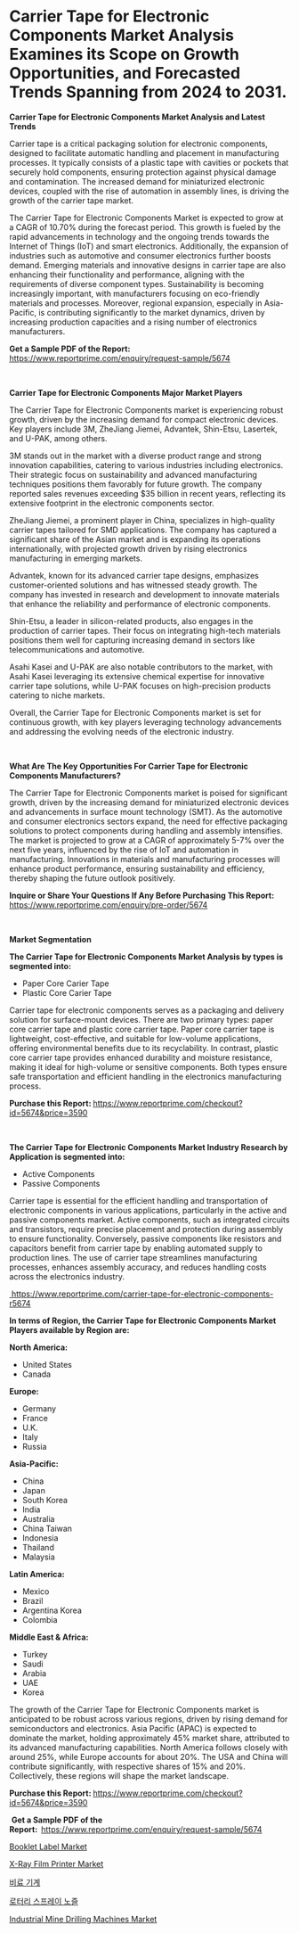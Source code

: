 <p><h1>Carrier Tape for Electronic Components Market Analysis Examines its Scope on Growth Opportunities, and Forecasted Trends Spanning from 2024 to 2031.</h1></p><p><strong>Carrier Tape for Electronic Components Market Analysis and Latest Trends</strong></p>
<p><p>Carrier tape is a critical packaging solution for electronic components, designed to facilitate automatic handling and placement in manufacturing processes. It typically consists of a plastic tape with cavities or pockets that securely hold components, ensuring protection against physical damage and contamination. The increased demand for miniaturized electronic devices, coupled with the rise of automation in assembly lines, is driving the growth of the carrier tape market.</p><p>The Carrier Tape for Electronic Components Market is expected to grow at a CAGR of 10.70% during the forecast period. This growth is fueled by the rapid advancements in technology and the ongoing trends towards the Internet of Things (IoT) and smart electronics. Additionally, the expansion of industries such as automotive and consumer electronics further boosts demand. Emerging materials and innovative designs in carrier tape are also enhancing their functionality and performance, aligning with the requirements of diverse component types. Sustainability is becoming increasingly important, with manufacturers focusing on eco-friendly materials and processes. Moreover, regional expansion, especially in Asia-Pacific, is contributing significantly to the market dynamics, driven by increasing production capacities and a rising number of electronics manufacturers.</p></p>
<p><strong>Get a Sample PDF of the Report:&nbsp;</strong> <a href="https://www.reportprime.com/enquiry/request-sample/5674">https://www.reportprime.com/enquiry/request-sample/5674</a></p>
<p>&nbsp;</p>
<p><strong>Carrier Tape for Electronic Components Major Market Players</strong></p>
<p><p>The Carrier Tape for Electronic Components market is experiencing robust growth, driven by the increasing demand for compact electronic devices. Key players include 3M, ZheJiang Jiemei, Advantek, Shin-Etsu, Lasertek, and U-PAK, among others.</p><p>3M stands out in the market with a diverse product range and strong innovation capabilities, catering to various industries including electronics. Their strategic focus on sustainability and advanced manufacturing techniques positions them favorably for future growth. The company reported sales revenues exceeding $35 billion in recent years, reflecting its extensive footprint in the electronic components sector.</p><p>ZheJiang Jiemei, a prominent player in China, specializes in high-quality carrier tapes tailored for SMD applications. The company has captured a significant share of the Asian market and is expanding its operations internationally, with projected growth driven by rising electronics manufacturing in emerging markets.</p><p>Advantek, known for its advanced carrier tape designs, emphasizes customer-oriented solutions and has witnessed steady growth. The company has invested in research and development to innovate materials that enhance the reliability and performance of electronic components. </p><p>Shin-Etsu, a leader in silicon-related products, also engages in the production of carrier tapes. Their focus on integrating high-tech materials positions them well for capturing increasing demand in sectors like telecommunications and automotive.</p><p>Asahi Kasei and U-PAK are also notable contributors to the market, with Asahi Kasei leveraging its extensive chemical expertise for innovative carrier tape solutions, while U-PAK focuses on high-precision products catering to niche markets.</p><p>Overall, the Carrier Tape for Electronic Components market is set for continuous growth, with key players leveraging technology advancements and addressing the evolving needs of the electronic industry.</p></p>
<p>&nbsp;</p>
<p><strong>What Are The Key Opportunities For Carrier Tape for Electronic Components Manufacturers?</strong></p>
<p><p>The Carrier Tape for Electronic Components market is poised for significant growth, driven by the increasing demand for miniaturized electronic devices and advancements in surface mount technology (SMT). As the automotive and consumer electronics sectors expand, the need for effective packaging solutions to protect components during handling and assembly intensifies. The market is projected to grow at a CAGR of approximately 5-7% over the next five years, influenced by the rise of IoT and automation in manufacturing. Innovations in materials and manufacturing processes will enhance product performance, ensuring sustainability and efficiency, thereby shaping the future outlook positively.</p></p>
<p><strong>Inquire or Share Your Questions If Any Before Purchasing This Report:</strong> <a href="https://www.reportprime.com/enquiry/pre-order/5674">https://www.reportprime.com/enquiry/pre-order/5674</a></p>
<p>&nbsp;</p>
<p><strong>Market Segmentation</strong></p>
<p><strong>The Carrier Tape for Electronic Components Market Analysis by types is segmented into:</strong></p>
<p><ul><li>Paper Core Carier Tape</li><li>Plastic Core Carier Tape</li></ul></p>
<p><p>Carrier tape for electronic components serves as a packaging and delivery solution for surface-mount devices. There are two primary types: paper core carrier tape and plastic core carrier tape. Paper core carrier tape is lightweight, cost-effective, and suitable for low-volume applications, offering environmental benefits due to its recyclability. In contrast, plastic core carrier tape provides enhanced durability and moisture resistance, making it ideal for high-volume or sensitive components. Both types ensure safe transportation and efficient handling in the electronics manufacturing process.</p></p>
<p><strong>Purchase this Report:&nbsp;</strong><a href="https://www.reportprime.com/checkout?id=5674&price=3590">https://www.reportprime.com/checkout?id=5674&price=3590</a></p>
<p>&nbsp;</p>
<p><strong>The Carrier Tape for Electronic Components Market Industry Research by Application is segmented into:</strong></p>
<p><ul><li>Active Components</li><li>Passive Components</li></ul></p>
<p><p>Carrier tape is essential for the efficient handling and transportation of electronic components in various applications, particularly in the active and passive components market. Active components, such as integrated circuits and transistors, require precise placement and protection during assembly to ensure functionality. Conversely, passive components like resistors and capacitors benefit from carrier tape by enabling automated supply to production lines. The use of carrier tape streamlines manufacturing processes, enhances assembly accuracy, and reduces handling costs across the electronics industry.</p></p>
<p><a href="https://www.reportprime.com/carrier-tape-for-electronic-components-r5674">&nbsp;https://www.reportprime.com/carrier-tape-for-electronic-components-r5674</a></p>
<p><strong>In terms of Region, the Carrier Tape for Electronic Components Market Players available by Region are:</strong></p>
<p>
    <p> <strong> North America: </strong>
        <ul>
            <li>United States</li>
            <li>Canada</li>
        </ul>
        </p> 
    <p> <strong> Europe: </strong>
        <ul>
            <li>Germany</li>
            <li>France</li>
            <li>U.K.</li>
            <li>Italy</li>
            <li>Russia</li>
        </ul>
        </p> 
    <p> <strong> Asia-Pacific: </strong>
        <ul>
            <li>China</li>
            <li>Japan</li>
            <li>South Korea</li>
            <li>India</li>
            <li>Australia</li>
            <li>China Taiwan</li>
            <li>Indonesia</li>
            <li>Thailand</li>
            <li>Malaysia</li>
        </ul>
        </p> 
    <p> <strong> Latin America: </strong>
        <ul>
            <li>Mexico</li>
            <li>Brazil</li>
            <li>Argentina Korea</li>
            <li>Colombia</li>
        </ul>
        </p> 
    <p> <strong> Middle East & Africa: </strong>
        <ul>
            <li>Turkey</li>
            <li>Saudi</li>
            <li>Arabia</li>
            <li>UAE</li>
            <li>Korea</li>
        </ul>
    </p>
    </p>
<p><p>The growth of the Carrier Tape for Electronic Components market is anticipated to be robust across various regions, driven by rising demand for semiconductors and electronics. Asia Pacific (APAC) is expected to dominate the market, holding approximately 45% market share, attributed to its advanced manufacturing capabilities. North America follows closely with around 25%, while Europe accounts for about 20%. The USA and China will contribute significantly, with respective shares of 15% and 20%. Collectively, these regions will shape the market landscape.</p></p>
<p><strong>Purchase this Report: </strong><a href="https://www.reportprime.com/checkout?id=5674&price=3590">https://www.reportprime.com/checkout?id=5674&price=3590</a></p>
<p>&nbsp;<strong>Get a Sample PDF of the Report:&nbsp;&nbsp;</strong><a href="https://www.reportprime.com/enquiry/request-sample/5674">https://www.reportprime.com/enquiry/request-sample/5674</a></p>
<p><strong></strong></p>
<p><p><a href="https://medium.com/@joseph.baker466547/booklet-label-industry-sector-market-dynamics-and-future-scenarios-2024-2031-288dacd6efda">Booklet Label Market</a></p><p><a href="https://issuu.com/reportprime-2/docs/x-ray-film-printer-market-size-2030_6260b8b9455cbc">X-Ray Film Printer Market</a></p><p><a href="https://medium.com/@hossainvi014/%EA%B8%80%EB%A1%9C%EB%B2%8C-%EA%B4%80%EC%88%98-%EB%B9%84%EB%A3%8C%EA%B8%B0-%EC%82%B0%EC%97%85-%EB%B6%84%EC%84%9D-%EA%B3%B5%EC%9C%A0-%EC%84%B1%EC%9E%A5-%EB%8F%99%ED%96%A5-%EB%B0%8F-2024%EB%85%84%EB%B6%80%ED%84%B0-2031%EB%85%84%EA%B9%8C%EC%A7%80%EC%9D%98-%EC%98%88%EC%B8%A1-c7a415a9ef1f">비료 기계</a></p><p><a href="https://medium.com/@hossainvi014/%ED%9A%8C%EC%A0%84-%EB%B6%84%EB%AC%B4-%EB%85%B8%EC%A6%90-%EC%8B%9C%EC%9E%A5-%EA%B0%9C%EC%9A%94-2024%EB%85%84%EB%B6%80%ED%84%B0-2031%EB%85%84%EA%B9%8C%EC%A7%80%EC%9D%98-%EC%A7%80%EC%97%AD-%EC%A0%84%EB%A7%9D-%EB%B0%8F-%ED%9A%8C%EC%A0%84-%EB%B6%84%EB%AC%B4-%EB%85%B8%EC%A6%90-%EC%8B%9C%EC%9E%A5%EC%9D%98-%EA%B2%BD%EC%9F%81-%EC%A0%84%EB%9E%B5-%EC%97%B0%ED%8F%89%EA%B7%A0-%EC%84%B1%EC%9E%A5%EB%A5%A0-cagr-7-5-%EB%A1%9C-%EC%84%B1%EC%9E%A5%ED%95%A0-%EA%B2%83%EC%9C%BC%EB%A1%9C-%EC%98%88%EC%83%81%EB%90%A9%EB%8B%88%EB%8B%A4-945c4553dd99">로터리 스프레이 노즐</a></p><p><a href="https://medium.com/@emily.sutherland4534/analyzing-key-drivers-in-the-industrial-mine-drilling-machines-market-market-trends-and-future-592c73f14db7">Industrial Mine Drilling Machines Market</a></p></p>